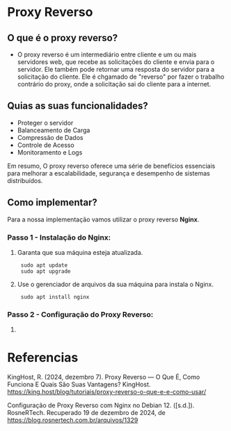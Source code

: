 # Proxy Reverso

## O que é o proxy reverso? 
- O proxy reverso é um intermediário entre cliente e um ou mais servidores web, que recebe as solicitações do cliente e envia para o servidor. Ele também pode retornar uma resposta do servidor para a solicitação do cliente. Ele é chgamado de "reverso" por fazer o trabalho contrário do proxy, onde a solicitação sai do cliente para a internet.

## Quias as suas funcionalidades?
- Proteger o servidor
- Balanceamento de Carga
- Compressão de Dados
- Controle de Acesso
- Monitoramento e Logs  

Em resumo, O proxy reverso oferece uma série de benefícios essenciais para melhorar a escalabilidade, segurança e desempenho de sistemas distribuídos. 

## Como implementar?  
Para a nossa implementação vamos utilizar o proxy reverso **Nginx**.
### Passo 1 - Instalação do Nginx:
1. Garanta que sua máquina esteja atualizada.

        sudo apt update
        sudo apt upgrade

2. Use o gerenciador de arquivos da sua máquina para instala o Nginx.

        sudo apt install nginx  

### Passo 2 - Configuração do Proxy Reverso:
1. 




























# Referencias
KingHost, R. (2024, dezembro 7). Proxy Reverso — O Que É, Como Funciona E Quais São Suas Vantagens? KingHost. https://king.host/blog/tutoriais/proxy-reverso-o-que-e-e-como-usar/  

Configuração de Proxy Reverso com Nginx no Debian 12. ([s.d.]). RosneRTech. Recuperado 19 de dezembro de 2024, de https://blog.rosnertech.com.br/arquivos/1329

